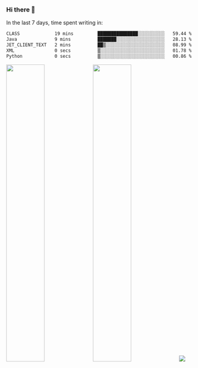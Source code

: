 ### Hi there 👋

In the last 7 days, time spent writing in:

<!--START_SECTION:waka-->

```txt
CLASS             19 mins         ███████████████░░░░░░░░░░   59.44 %
Java              9 mins          ███████░░░░░░░░░░░░░░░░░░   28.13 %
JET_CLIENT_TEXT   2 mins          ██▒░░░░░░░░░░░░░░░░░░░░░░   08.99 %
XML               0 secs          ▒░░░░░░░░░░░░░░░░░░░░░░░░   01.78 %
Python            0 secs          ▒░░░░░░░░░░░░░░░░░░░░░░░░   00.86 %
```

<!--END_SECTION:waka-->

<img src="https://wakatime.com/share/@jimtje/5d0c92de-08f8-4a72-8f2f-6a9693d1e318.svg" width=45% height=45%> <img src="https://wakatime.com/share/@jimtje/501498ae-bda5-4da7-a89d-b40bcdd5556d.svg" width=45% height=45%>
![](https://hit.yhype.me/github/profile?user_id=43537315)
